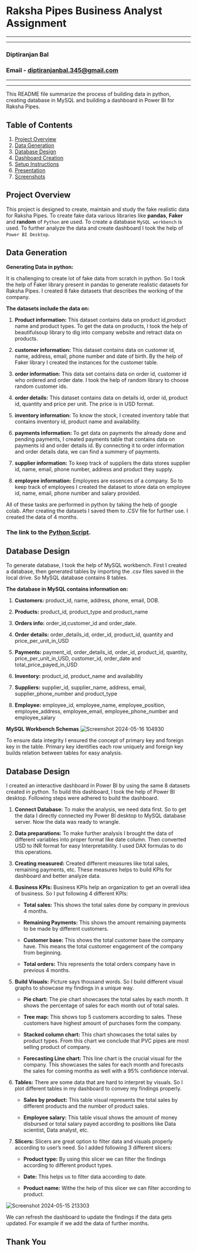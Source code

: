 # Raksha Pipes Business Analyst Assignment

---



---


### **Diptiranjan Bal**
### **Email - diptiranjanbal.345@gmail.com**

---



---


This README file summarize the process of building data in python, creating database in MySQL and building a dashboard in Power BI for Raksha Pipes.
## Table of Contents
   1. [Project Overview](#Project-Overview)
   2. [Data Generation](#Data-Generation)
   3. [Database Design](#Database-Design)
   4. [Dashboard Creation](#Dashboard-Creation)
   5. [Setup Instructions](#Setup-Instructions)
   6. [Presentation](#Presentation)
   7. [Screenshots](#Screenshots)

## Project Overview
This project is designed to create, maintain and study the fake realistic data for Raksha Pipes. To create fake data various libraries like **pandas**, **Faker** and **random** of `Python` are used. To create a database `MySQL workbench` is used. To further analyze the data and create dashboard I took the help of `Power BI Desktop`.

## Data Generation

**Generating Data in python:**

It is challenging to create lot of fake data from scratch in python. So I took the help of Faker library present in pandas to generate realistic datasets for Raksha Pipes. I created 8 fake datasets that describes the working of the company.

**The datasets include the data on:**


1. **Product information:** This dataset contains data on product id,product name and product types. To get the data on products, I took the help of beautifulsoup library to dig into company website and retract data on products.

2. **customer information:** This dataset contains data on customer id, name, address, email, phone number and date of birth. By the help of Faker library I created the instances for the customer table.

3. **order information:** This data set contains data on order id, customer id who ordered and order date. I took the help of random library to choose random customer ids.

4. **order details:** This dataset contains data on details id, order id, product id, quantity and price per unit. The price is in USD format.

5. **inventory information:** To know the stock, I created inventory table that contains inventory id, product name and availability. 

6. **payments information:** To get data on payments the already done and pending payments, I created payments table that contains data on payments id and order details id. By connecting it to order information and order details data, we can find a summery of payments.

7. **supplier information:** To keep track of suppliers the data stores supplier id, name, email, phone number, address and product they supply.

8. **employee information:** Employees are essences of a company. So to keep track of employees I created the dataset to store data on employee id, name, email, phone number and salary provided.

All of these tasks are performed in python by taking the help of google colab. After creating the datasets I saved them to .CSV file for further use. I created the data of 4 months.
### The link to the [Python Script](https://colab.research.google.com/drive/1rMavk9mc_sv454H4lbTELPhjMJ9y66sI?usp=sharing).




## Database Design

To generate database, I took the help of MySQL workbench. First I created a database, then generated tables by importing the .csv files saved in the local drive. So MySQL database contains 8 tables.

**The database in MySQL contains information on:**

1. **Customers:** product_id, name, address, phone, email, DOB.

2. **Products:** product_id, product_type and product_name

3. **Orders info:** order_id,customer_id and order_date.

4. **Order details:** order_details_id, order_id, product_id, quantity and price_per_unit_in_USD

5. **Payments:** payment_id, order_details_id, order_id, product_id, quantity, price_per_unit_in_USD, customer_id, order_date and total_price_payed_in_USD

6. **Inventory:** product_id, product_name and availability

7. **Suppliers:** supplier_id, supplier_name, address, email, supplier_phone_number and product_type

8. **Employee:** employee_id, employee_name, employee_position, employee_address, employee_email, employee_phone_number and employee_salary


**MySQL Workbench Schemas**
![Screenshot 2024-05-16 104930](https://github.com/diptiranjan1998/Raksha-pipes-assignment/assets/126856016/2183fd22-8d0b-4b25-a6b7-7a53b50761f6)



To ensure data integrity I ensured the concept of primary key and foreign key in the table. Primary key identifies each row uniquely and foreign key builds relation between tables for easy analysis.


## Database Design

I created an interactive dashboard in Power BI by using the same 8 datasets created in python. To build this dashboard, I took the help of Power BI desktop. 
Following steps were adhered to build the dashboard. 

1. **Connect Database:** To make the analysis, we need data first. So to get the data I directly connected my Power BI desktop to MySQL database server. Now the data was ready to wrangle.

2. **Data preparations:** To make further analysis I brought the data of different variables into proper format like date column. Then converted USD to INR format for easy Interpretability. I used DAX formulas to do this operations.

3. **Creating measured:** Created different measures like total sales, remaining payments, etc. These measures helps to build KPIs for dashboard and better analyze data.

4. **Business KPIs:** Business KPIs help an organization to get an overall idea of business. So I put following 4 different KPIs:

    * **Total sales:** This shows the total sales done by company in previous 4 months. 

    * **Remaining Payments:** This shows the amount remaining payments to be made by different customers.

    * **Customer base:** This shows the total customer base the company have. This means the total customer engagement of the company from beginning.

    * **Total orders:** This represents the total orders company have in previous 4 months. 

5. **Build Visuals:** Picture says thousand words. So I build different visual graphs to showcase my findings in a unique way.

    * **Pie chart:** The pie chart showcases the total sales by each month. It shows the percentage of sales for each month out of total sales.

    * **Tree map:** This shows top 5 customers according to sales. These customers have highest amount of purchases form the company.

    * **Stacked column chart:** This chart showcases the total sales by product types. From this chart we conclude that PVC pipes are most selling product of company.

    * **Forecasting Line chart:** This line chart is the crucial visual for the company. This showcases the sales for each month and forecasts the sales for coming months as well with a 95% confidence interval.

6. **Tables:** There are some data that are hard to interpret by visuals. So I plot different tables in my dashboard to convey my findings properly.

    * **Sales by product:** This table visual represents the total sales by different products and the number of product sales.

    * **Employee salary:** This table visual shows the amount of money disbursed or total salary payed according to positions like Data scientist, Data analyst, etc.

7. **Slicers:** Slicers are great option to filter data and visuals properly according to user’s need. So I added following 3 different slicers:

    * **Product type:** By using this slicer we can filter the findings according to different product types.

    * **Date:** This helps us to filter data according to date.

    * **Product name:** Withe the help of this slicer we can filter according to product.

![Screenshot 2024-05-15 213303](https://github.com/diptiranjan1998/Raksha-pipes-assignment/assets/126856016/d4ea705c-09a7-4bfa-bbc6-0b6dd0bca8d8)

We can refresh the dashboard to update the findings if the data gets updated. For example if we add the data of further months.


## **Thank You**





